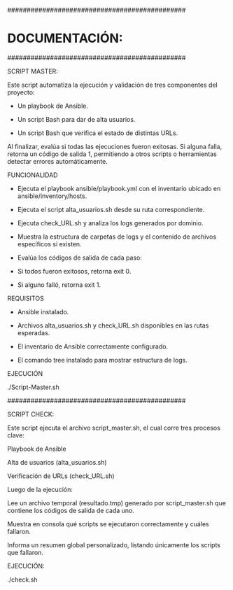 ##############################################
# DOCUMENTACIÓN:
##############################################

SCRIPT MASTER:

Este script automatiza la ejecución y validación de tres componentes del proyecto:

- Un playbook de Ansible.

- Un script Bash para dar de alta usuarios.

- Un script Bash que verifica el estado de distintas URLs.

Al finalizar, evalúa si todas las ejecuciones fueron exitosas. Si alguna falla, retorna un código de salida 1, permitiendo a otros scripts o herramientas detectar errores automáticamente.

FUNCIONALIDAD

- Ejecuta el playbook ansible/playbook.yml con el inventario ubicado en ansible/inventory/hosts.

- Ejecuta el script alta_usuarios.sh desde su ruta correspondiente.

- Ejecuta check_URL.sh y analiza los logs generados por dominio.

- Muestra la estructura de carpetas de logs y el contenido de archivos específicos si existen.

- Evalúa los códigos de salida de cada paso:

- Si todos fueron exitosos, retorna exit 0.

- Si alguno falló, retorna exit 1.

REQUISITOS

- Ansible instalado.

- Archivos alta_usuarios.sh y check_URL.sh disponibles en las rutas esperadas.

- El inventario de Ansible correctamente configurado.

- El comando tree instalado para mostrar estructura de logs.

EJECUCIÓN

./Script-Master.sh

##############################################

SCRIPT CHECK:

Este script ejecuta el archivo script_master.sh, el cual corre tres procesos clave:

Playbook de Ansible

Alta de usuarios (alta_usuarios.sh)

Verificación de URLs (check_URL.sh)

Luego de la ejecución:

Lee un archivo temporal (resultado.tmp) generado por script_master.sh que contiene los códigos de salida de cada uno.

Muestra en consola qué scripts se ejecutaron correctamente y cuáles fallaron.

Informa un resumen global personalizado, listando únicamente los scripts que fallaron.

EJECUCIÓN:

./check.sh

